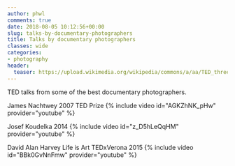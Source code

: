 ```yaml
---
author: phwl
comments: true
date: 2018-08-05 10:12:56+00:00
slug: talks-by-documentary-photographers
title: Talks by documentary photographers
classes: wide
categories:
- photography
header:
  teaser: https://upload.wikimedia.org/wikipedia/commons/a/aa/TED_three_letter_logo.svg
---
```


TED talks from some of the best documentary photographers.

James Nachtwey 2007 TED Prize
{% include video id="AGKZhNK_pHw" provider="youtube" %}

Josef Koudelka 2014
{% include video id="z_D5hLeQqHM" provider="youtube" %}

David Alan Harvey Life is Art TEDxVerona 2015
{% include video id="BBk0GvNnFmw" provider="youtube" %}

